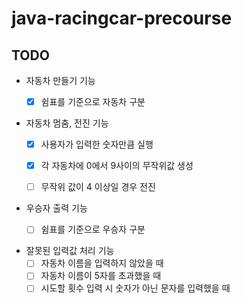 # java-racingcar-precourse

## TODO
- 자동차 만들기 기능
  - [X] 쉼표를 기준으로 자동차 구분


- 자동차 멈춤, 전진 기능
  - [X] 사용자가 입력한 숫자만큼 실행
  - [X] 각 자동차에 0에서 9사이의 무작위값 생성
  - [ ] 무작위 값이 4 이상일 경우 전진


- 우승자 출력 기능
  - [ ] 쉼표를 기준으로 우승자 구분


- 잘못된 입력값 처리 기능
  - [ ] 자동차 이름을 입력하지 않았을 때
  - [ ] 자동차 이름이 5자를 초과했을 때
  - [ ] 시도할 횟수 입력 시 숫자가 아닌 문자를 입력했을 때